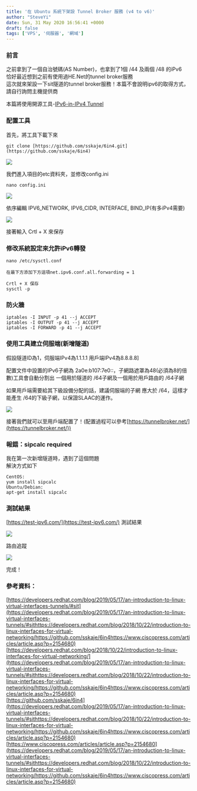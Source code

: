 ```yaml
---
title: '在 Ubuntu 系統下架設 Tunnel Broker 服務 (v4 to v6)'
author: "SteveYi"
date: Sun, 31 May 2020 16:56:41 +0000
draft: false
tags: ['VPS', '伺服器', '網域']
---
```


### 前言

之前拿到了一個自治號碼(AS Number)，也拿到了1個 /44 及兩個 /48 的iPv6  
恰好最近想到之前有使用過HE.Net的tunnel broker服務  
這次就來架設一下sit隧道的tunnel broker服務！本篇不會說明ipv6的取得方式，請自行詢問主機提供商

本篇將使用開源工具-[IPv6-in-IPv4 Tunnel](https://github.com/sskaje/6in4.git)

### 配置工具

首先，將工具下載下來

```
git clone [https://github.com/sskaje/6in4.git](https://github.com/sskaje/6in4)
```

![](https://static-a1.steveyi.net/media/blog/2020053018041378.jpg)

我們進入項目的etc資料夾，並修改config.ini

```
nano config.ini
```

![](https://static-a1.steveyi.net/media/blog/2020053018044764.jpg)

依序編輯 IPV6\_NETWORK, IPV6\_CIDR, INTERFACE, BIND\_IP(有多iPv4需要)

![](https://static-a1.steveyi.net/media/blog/2020053018050652.jpg)

接著輸入 Crtl + X 來保存

### 修改系統設定來允許iPv6轉發

```
nano /etc/sysctl.conf  
  
在最下方添加下方這項net.ipv6.conf.all.forwarding = 1  
  
Crtl + X 保存  
sysctl -p
```

### 防火牆

```
iptables -I INPUT -p 41 --j ACCEPT  
iptables -I OUTPUT -p 41 --j ACCEPT  
iptables -I FORWARD -p 41 --j ACCEPT
```

### 使用工具建立伺服端(新增隧道)

假設隧道ID為1，伺服端IPv4為1.1.1.1 用戶端IPv4為8.8.8.8]

配置文件中設置的IPv6子網為 2a0e:b107:7e0::，子網路遮罩為48(必須為8的倍數)工具會自動分割出 一個用於隧道的 /64子網及一個用於用戶路由的 /64子網  

如果用戶端需要給其下級設備分配的話，建議伺服端的子網 應大於 /64，這樣才能產生 /64的下級子網，以保證SLAAC的運作。

![](https://static-a1.steveyi.net/media/blog/2020053018052119.jpg)

接著我們就可以至用戶端配置了！(配置過程可以參考[https://tunnelbroker.net/](https://tunnelbroker.net/))

### 報錯：sipcalc required

我在第一次新增隧道時，遇到了這個問題  
解決方式如下

```
CentOS:  
yum install sipcalc  
Ubuntu/Debian:  
apt-get install sipcalc
```

### 測試結果

[https://test-ipv6.com/](https://test-ipv6.com/) 測試結果

![](https://static-a1.steveyi.net/media/blog/2020053018053577.png)

路由追蹤

![](https://static-a1.steveyi.net/media/blog/2020053018054471.jpg)

完成！

### 參考資料：

[https://developers.redhat.com/blog/2019/05/17/an-introduction-to-linux-virtual-interfaces-tunnels/#sit](https://developers.redhat.com/blog/2019/05/17/an-introduction-to-linux-virtual-interfaces-tunnels/#sithttps://developers.redhat.com/blog/2018/10/22/introduction-to-linux-interfaces-for-virtual-networking/https://github.com/sskaje/6in4https://www.ciscopress.com/articles/article.asp?p=2154680)  
[https://developers.redhat.com/blog/2018/10/22/introduction-to-linux-interfaces-for-virtual-networking/](https://developers.redhat.com/blog/2019/05/17/an-introduction-to-linux-virtual-interfaces-tunnels/#sithttps://developers.redhat.com/blog/2018/10/22/introduction-to-linux-interfaces-for-virtual-networking/https://github.com/sskaje/6in4https://www.ciscopress.com/articles/article.asp?p=2154680)  
[https://github.com/sskaje/6in4](https://developers.redhat.com/blog/2019/05/17/an-introduction-to-linux-virtual-interfaces-tunnels/#sithttps://developers.redhat.com/blog/2018/10/22/introduction-to-linux-interfaces-for-virtual-networking/https://github.com/sskaje/6in4https://www.ciscopress.com/articles/article.asp?p=2154680)  
[https://www.ciscopress.com/articles/article.asp?p=2154680](https://developers.redhat.com/blog/2019/05/17/an-introduction-to-linux-virtual-interfaces-tunnels/#sithttps://developers.redhat.com/blog/2018/10/22/introduction-to-linux-interfaces-for-virtual-networking/https://github.com/sskaje/6in4https://www.ciscopress.com/articles/article.asp?p=2154680)
